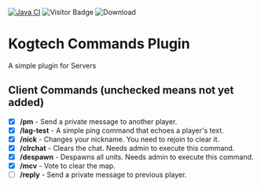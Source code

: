 [![Java CI](https://github.com/quantum-brokengrammar/kogtech_commands_plugin/actions/workflows/gradle.yml/badge.svg)](https://github.com/quantum-brokengrammar/kogtech_commands_plugin/actions/workflows/gradle.yml) ![Visitor Badge](https://visitor-badge.laobi.icu/badge?page_id=quantum-brokengrammar.kogtech_commands_plugin) ![Download](https://shields.io/github/downloads/quantum-brokengrammar/kogtech_commands_plugin/total)

# Kogtech Commands Plugin
A simple plugin for Servers
## Client Commands (unchecked means not yet added)
- [X] **/pm** - Send a private message to another player.
- [X] **/lag-test** - A simple ping command that echoes a player's text. 
- [X] **/nick** - Changes your nickname. You need to rejoin to clear it.
- [X] **/clrchat** - Clears the chat. Needs admin to execute this command.
- [X] **/despawn** - Despawns all units. Needs admin to execute this command.
- [X] **/mcv** - Vote to clear the map.
- [ ] **/reply** - Send a private message to previous player.
